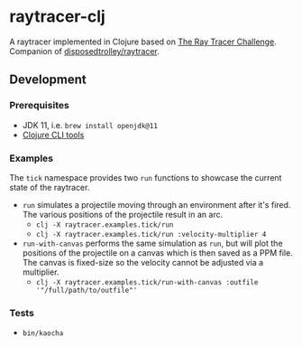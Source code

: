 # raytracer-clj

A raytracer implemented in Clojure based on [The Ray Tracer Challenge](http://www.raytracerchallenge.com). Companion of [disposedtrolley/raytracer](https://github.com/disposedtrolley/raytracer).

## Development

### Prerequisites

- JDK 11, i.e. `brew install openjdk@11`
- [Clojure CLI tools](https://clojure.org/guides/getting_started#_clojure_installer_and_cli_tools)

### Examples

The `tick` namespace provides two `run` functions to showcase the current state of the raytracer.

- `run` simulates a projectile moving through an environment after it's fired. The various positions of the projectile result in an arc.
  - `clj -X raytracer.examples.tick/run`
  - `clj -X raytracer.examples.tick/run :velocity-multiplier 4`
- `run-with-canvas` performs the same simulation as `run`, but will plot the positions of the projectile on a canvas which is then saved as a PPM file. The canvas is fixed-size so the velocity cannot be adjusted via a multiplier.
  - `clj -X raytracer.examples.tick/run-with-canvas :outfile '"/full/path/to/outfile"'`

### Tests

- `bin/kaocha`